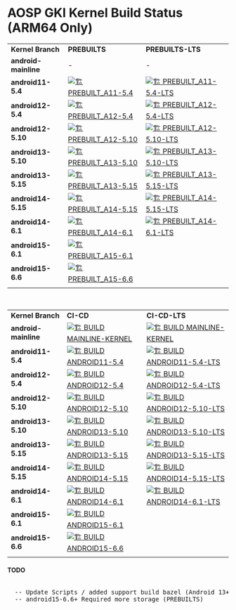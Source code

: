 # AOSP GKI Kernel Build Status (ARM64 Only)

|     |     |     |
| --- | --- | --- |
| **Kernel Branch** | **PREBUILTS** | **PREBUILTS-LTS** |
| **android-mainline** | \-  | \-  |
| **android11-5.4** | [![🏗️ PREBUILT_A11-5.4](https://github.com/xprateek/aosp_kernel_gki_builder/actions/workflows/prebuilt-android11-5.4.yml/badge.svg)](https://github.com/xprateek/aosp_kernel_gki_builder/actions/workflows/prebuilt-android11-5.4.yml) | [![🏗️ PREBUILT_A11-5.4-LTS](https://github.com/xprateek/aosp_kernel_gki_builder/actions/workflows/prebuilt-android11-5.4-lts.yml/badge.svg)](https://github.com/xprateek/aosp_kernel_gki_builder/actions/workflows/prebuilt-android11-5.4-lts.yml) |
| **android12-5.4** | [![🏗️ PREBUILT_A12-5.4](https://github.com/xprateek/aosp_kernel_gki_builder/actions/workflows/prebuilt-android12-5.4.yml/badge.svg)](https://github.com/xprateek/aosp_kernel_gki_builder/actions/workflows/prebuilt-android12-5.4.yml) | [![🏗️ PREBUILT_A12-5.4-LTS](https://github.com/xprateek/aosp_kernel_gki_builder/actions/workflows/prebuilt-android12-5.4-lts.yml/badge.svg)](https://github.com/xprateek/aosp_kernel_gki_builder/actions/workflows/prebuilt-android12-5.4-lts.yml) |
| **android12-5.10** | [![🏗️ PREBUILT_A12-5.10](https://github.com/xprateek/aosp_kernel_gki_builder/actions/workflows/prebuilt-android12-5.10.yml/badge.svg)](https://github.com/xprateek/aosp_kernel_gki_builder/actions/workflows/prebuilt-android12-5.10.yml) | [![🏗️ PREBUILT_A12-5.10-LTS](https://github.com/xprateek/aosp_kernel_gki_builder/actions/workflows/prebuilt-android12-5.10-lts.yml/badge.svg)](https://github.com/xprateek/aosp_kernel_gki_builder/actions/workflows/prebuilt-android12-5.10-lts.yml) |
| **android13-5.10** | [![🏗️ PREBUILT_A13-5.10](https://github.com/xprateek/aosp_kernel_gki_builder/actions/workflows/prebuilt-android13-5.10.yml/badge.svg)](https://github.com/xprateek/aosp_kernel_gki_builder/actions/workflows/prebuilt-android13-5.10.yml) | [![🏗️ PREBUILT_A13-5.10-LTS](https://github.com/xprateek/aosp_kernel_gki_builder/actions/workflows/prebuilt-android13-5.10-lts.yml/badge.svg)](https://github.com/xprateek/aosp_kernel_gki_builder/actions/workflows/prebuilt-android13-5.10-lts.yml) |
| **android13-5.15** | [![🏗️ PREBUILT_A13-5.15](https://github.com/xprateek/aosp_kernel_gki_builder/actions/workflows/prebuilt-android13-5.15.yml/badge.svg)](https://github.com/xprateek/aosp_kernel_gki_builder/actions/workflows/prebuilt-android13-5.15.yml) | [![🏗️ PREBUILT_A13-5.15-LTS](https://github.com/xprateek/aosp_kernel_gki_builder/actions/workflows/prebuilt-android13-5.15-lts.yml/badge.svg)](https://github.com/xprateek/aosp_kernel_gki_builder/actions/workflows/prebuilt-android13-5.15-lts.yml) |
| **android14-5.15** | [![🏗️ PREBUILT_A14-5.15](https://github.com/xprateek/aosp_kernel_gki_builder/actions/workflows/prebuilt-android14-5.15.yml/badge.svg)](https://github.com/xprateek/aosp_kernel_gki_builder/actions/workflows/prebuilt-android14-5.15.yml) | [![🏗️ PREBUILT_A14-5.15-LTS](https://github.com/xprateek/aosp_kernel_gki_builder/actions/workflows/prebuilt-android14-5.15-lts.yml/badge.svg)](https://github.com/xprateek/aosp_kernel_gki_builder/actions/workflows/prebuilt-android14-5.15-lts.yml) |
| **android14-6.1** | [![🏗️ PREBUILT_A14-6.1](https://github.com/xprateek/aosp_kernel_gki_builder/actions/workflows/prebuilt-android14-6.1.yml/badge.svg)](https://github.com/xprateek/aosp_kernel_gki_builder/actions/workflows/prebuilt-android14-6.1.yml) | [![🏗️ PREBUILT_A14-6.1-LTS](https://github.com/xprateek/aosp_kernel_gki_builder/actions/workflows/prebuilt-android14-6.1-lts.yml/badge.svg)](https://github.com/xprateek/aosp_kernel_gki_builder/actions/workflows/prebuilt-android14-6.1-lts.yml) |
| **android15-6.1** | [![🏗️ PREBUILT_A15-6.1](https://github.com/xprateek/aosp_kernel_gki_builder/actions/workflows/prebuilt-android15-6.1.yml/badge.svg)](https://github.com/xprateek/aosp_kernel_gki_builder/actions/workflows/prebuilt-android15-6.1.yml) |     |
| **android15-6.6** |  [![🏗️ PREBUILT_A15-6.6](https://github.com/xprateek/aosp_kernel_gki_builder/actions/workflows/prebuilt-android15-6.6.yml/badge.svg)](https://github.com/xprateek/aosp_kernel_gki_builder/actions/workflows/prebuilt-android15-6.6.yml)   |     |
|     |     |     |

&nbsp;

|     |     |     |
| --- | --- | --- |
| **Kernel Branch** | **CI-CD** | **CI-CD-LTS** |
| **android-mainline** | [![🏗️ BUILD MAINLINE-KERNEL](https://github.com/xprateek/aosp_kernel_gki_builder/actions/workflows/build-android-mainline.yml/badge.svg)](https://github.com/xprateek/aosp_kernel_gki_builder/actions/workflows/build-android-mainline.yml) | [![🏗️ BUILD MAINLINE-KERNEL](https://github.com/xprateek/aosp_kernel_gki_builder/actions/workflows/build-android-mainline.yml/badge.svg)](https://github.com/xprateek/aosp_kernel_gki_builder/actions/workflows/build-android-mainline.yml) |
| **android11-5.4** | [![🏗️ BUILD ANDROID11-5.4](https://github.com/xprateek/aosp_kernel_gki_builder/actions/workflows/build-android11-5.4.yml/badge.svg)](https://github.com/xprateek/aosp_kernel_gki_builder/actions/workflows/build-android11-5.4.yml) | [![🏗️ BUILD ANDROID11-5.4-LTS](https://github.com/xprateek/aosp_kernel_gki_builder/actions/workflows/build-android11-5.4-lts.yml/badge.svg)](https://github.com/xprateek/aosp_kernel_gki_builder/actions/workflows/build-android11-5.4-lts.yml) |
| **android12-5.4** | [![🏗️ BUILD ANDROID12-5.4](https://github.com/xprateek/aosp_kernel_gki_builder/actions/workflows/build-android12-5.4.yml/badge.svg)](https://github.com/xprateek/aosp_kernel_gki_builder/actions/workflows/build-android12-5.4.yml) | [![🏗️ BUILD ANDROID12-5.4-LTS](https://github.com/xprateek/aosp_kernel_gki_builder/actions/workflows/build-android12-5.4-lts.yml/badge.svg)](https://github.com/xprateek/aosp_kernel_gki_builder/actions/workflows/build-android12-5.4-lts.yml) |
| **android12-5.10** | [![🏗️ BUILD ANDROID12-5.10](https://github.com/xprateek/aosp_kernel_gki_builder/actions/workflows/build-android12-5.10.yml/badge.svg)](https://github.com/xprateek/aosp_kernel_gki_builder/actions/workflows/build-android12-5.10.yml) | [![🏗️ BUILD ANDROID12-5.10-LTS](https://github.com/xprateek/aosp_kernel_gki_builder/actions/workflows/build-android12-5.10-lts.yml/badge.svg)](https://github.com/xprateek/aosp_kernel_gki_builder/actions/workflows/build-android12-5.10-lts.yml) |
| **android13-5.10** | [![🏗️ BUILD ANDROID13-5.10](https://github.com/xprateek/aosp_kernel_gki_builder/actions/workflows/build-android13-5.10.yml/badge.svg)](https://github.com/xprateek/aosp_kernel_gki_builder/actions/workflows/build-android13-5.10.yml) | [![🏗️ BUILD ANDROID13-5.10-LTS](https://github.com/xprateek/aosp_kernel_gki_builder/actions/workflows/build-android13-5.10-lts.yml/badge.svg)](https://github.com/xprateek/aosp_kernel_gki_builder/actions/workflows/build-android13-5.10-lts.yml) |
| **android13-5.15** | [![🏗️ BUILD ANDROID13-5.15](https://github.com/xprateek/aosp_kernel_gki_builder/actions/workflows/build-android13-5.15.yml/badge.svg)](https://github.com/xprateek/aosp_kernel_gki_builder/actions/workflows/build-android13-5.15.yml) | [![🏗️ BUILD ANDROID13-5.15-LTS](https://github.com/xprateek/aosp_kernel_gki_builder/actions/workflows/build-android13-5.15-lts.yml/badge.svg)](https://github.com/xprateek/aosp_kernel_gki_builder/actions/workflows/build-android13-5.15-lts.yml) |
| **android14-5.15** | [![🏗️ BUILD ANDROID14-5.15](https://github.com/xprateek/aosp_kernel_gki_builder/actions/workflows/build-android14-5.15.yml/badge.svg)](https://github.com/xprateek/aosp_kernel_gki_builder/actions/workflows/build-android14-5.15.yml) | [![🏗️ BUILD ANDROID14-5.15-LTS](https://github.com/xprateek/aosp_kernel_gki_builder/actions/workflows/build-android14-5.15-lts.yml/badge.svg)](https://github.com/xprateek/aosp_kernel_gki_builder/actions/workflows/build-android14-5.15-lts.yml) |
| **android14-6.1** | [![🏗️ BUILD ANDROID14-6.1](https://github.com/xprateek/aosp_kernel_gki_builder/actions/workflows/build-android14-6.1.yml/badge.svg)](https://github.com/xprateek/aosp_kernel_gki_builder/actions/workflows/build-android14-6.1.yml) | [![🏗️ BUILD ANDROID14-6.1-LTS](https://github.com/xprateek/aosp_kernel_gki_builder/actions/workflows/build-android14-6.1-lts.yml/badge.svg)](https://github.com/xprateek/aosp_kernel_gki_builder/actions/workflows/build-android14-6.1-lts.yml) |
| **android15-6.1** | [![🏗️ BUILD ANDROID15-6.1](https://github.com/xprateek/aosp_kernel_gki_builder/actions/workflows/build-android15-6.1.yml/badge.svg)](https://github.com/xprateek/aosp_kernel_gki_builder/actions/workflows/build-android15-6.1.yml) |     |
| **android15-6.6** |  [![🏗️ BUILD ANDROID15-6.6](https://github.com/xprateek/aosp_kernel_gki_builder/actions/workflows/build-android15-6.6.yml/badge.svg)](https://github.com/xprateek/aosp_kernel_gki_builder/actions/workflows/build-android15-6.6.yml)   |     |
|     |     |     |

#### TODO

<pre>  
  -- Update Scripts / added support build bazel (Android 13+)
  -- android15-6.6+ Required more storage (PREBUILTS)
</pre>
